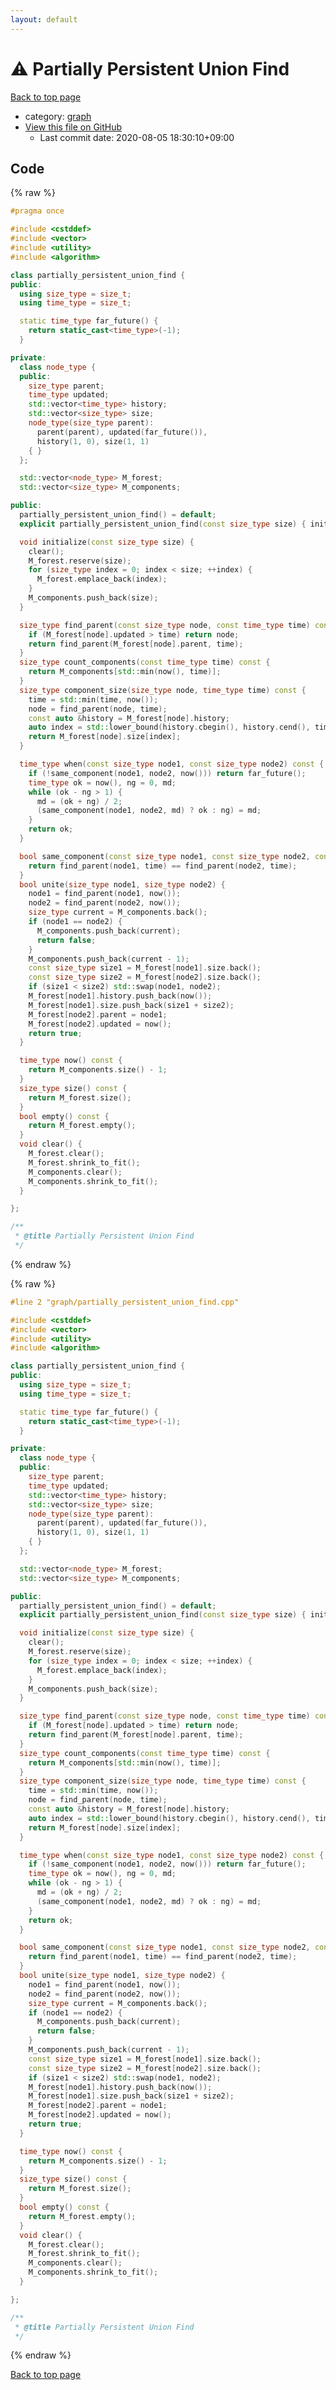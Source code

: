 ```yaml
---
layout: default
---
```


<!-- mathjax config similar to math.stackexchange -->
<script type="text/javascript" async
  src="https://cdnjs.cloudflare.com/ajax/libs/mathjax/2.7.5/MathJax.js?config=TeX-MML-AM_CHTML">
</script>
<script type="text/x-mathjax-config">
  MathJax.Hub.Config({
    TeX: { equationNumbers: { autoNumber: "AMS" }},
    tex2jax: {
      inlineMath: [ ['$','$'] ],
      processEscapes: true
    },
    "HTML-CSS": { matchFontHeight: false },
    displayAlign: "left",
    displayIndent: "2em"
  });
</script>

<script type="text/javascript" src="https://cdnjs.cloudflare.com/ajax/libs/jquery/3.4.1/jquery.min.js"></script>
<script src="https://cdn.jsdelivr.net/npm/jquery-balloon-js@1.1.2/jquery.balloon.min.js" integrity="sha256-ZEYs9VrgAeNuPvs15E39OsyOJaIkXEEt10fzxJ20+2I=" crossorigin="anonymous"></script>
<script type="text/javascript" src="../../assets/js/copy-button.js"></script>
<link rel="stylesheet" href="../../assets/css/copy-button.css" />


# :warning: Partially Persistent Union Find

<a href="../../index.html">Back to top page</a>

* category: <a href="../../index.html#f8b0b924ebd7046dbfa85a856e4682c8">graph</a>
* <a href="{{ site.github.repository_url }}/blob/master/graph/partially_persistent_union_find.cpp">View this file on GitHub</a>
    - Last commit date: 2020-08-05 18:30:10+09:00




## Code

<a id="unbundled"></a>
{% raw %}
```cpp
#pragma once

#include <cstddef>
#include <vector>
#include <utility>
#include <algorithm>

class partially_persistent_union_find {
public:
  using size_type = size_t;
  using time_type = size_t;

  static time_type far_future() {
    return static_cast<time_type>(-1);
  }

private:
  class node_type {
  public:
    size_type parent;
    time_type updated;
    std::vector<time_type> history;
    std::vector<size_type> size;
    node_type(size_type parent):
      parent(parent), updated(far_future()),
      history(1, 0), size(1, 1)
    { }
  };

  std::vector<node_type> M_forest;
  std::vector<size_type> M_components;

public:
  partially_persistent_union_find() = default;
  explicit partially_persistent_union_find(const size_type size) { initialize(size); }

  void initialize(const size_type size) {
    clear();
    M_forest.reserve(size);
    for (size_type index = 0; index < size; ++index) {
      M_forest.emplace_back(index);
    }
    M_components.push_back(size);
  }

  size_type find_parent(const size_type node, const time_type time) const {
    if (M_forest[node].updated > time) return node;
    return find_parent(M_forest[node].parent, time);
  }
  size_type count_components(const time_type time) const {
    return M_components[std::min(now(), time)];
  }
  size_type component_size(size_type node, time_type time) const {
    time = std::min(time, now());
    node = find_parent(node, time);
    const auto &history = M_forest[node].history;
    auto index = std::lower_bound(history.cbegin(), history.cend(), time + 1) - history.cbegin() - 1;
    return M_forest[node].size[index];
  }

  time_type when(const size_type node1, const size_type node2) const {
    if (!same_component(node1, node2, now())) return far_future();
    time_type ok = now(), ng = 0, md;
    while (ok - ng > 1) {
      md = (ok + ng) / 2;
      (same_component(node1, node2, md) ? ok : ng) = md;
    }
    return ok;
  }

  bool same_component(const size_type node1, const size_type node2, const time_type time) const {
    return find_parent(node1, time) == find_parent(node2, time);
  }
  bool unite(size_type node1, size_type node2) {
    node1 = find_parent(node1, now());
    node2 = find_parent(node2, now());
    size_type current = M_components.back();
    if (node1 == node2) {
      M_components.push_back(current);
      return false;
    }
    M_components.push_back(current - 1);
    const size_type size1 = M_forest[node1].size.back();
    const size_type size2 = M_forest[node2].size.back();
    if (size1 < size2) std::swap(node1, node2);
    M_forest[node1].history.push_back(now());
    M_forest[node1].size.push_back(size1 + size2);
    M_forest[node2].parent = node1;
    M_forest[node2].updated = now();
    return true;
  }

  time_type now() const {
    return M_components.size() - 1;
  }
  size_type size() const {
    return M_forest.size();
  }
  bool empty() const {
    return M_forest.empty();
  }
  void clear() {
    M_forest.clear();
    M_forest.shrink_to_fit();
    M_components.clear();
    M_components.shrink_to_fit();
  }

};

/**
 * @title Partially Persistent Union Find
 */
```
{% endraw %}

<a id="bundled"></a>
{% raw %}
```cpp
#line 2 "graph/partially_persistent_union_find.cpp"

#include <cstddef>
#include <vector>
#include <utility>
#include <algorithm>

class partially_persistent_union_find {
public:
  using size_type = size_t;
  using time_type = size_t;

  static time_type far_future() {
    return static_cast<time_type>(-1);
  }

private:
  class node_type {
  public:
    size_type parent;
    time_type updated;
    std::vector<time_type> history;
    std::vector<size_type> size;
    node_type(size_type parent):
      parent(parent), updated(far_future()),
      history(1, 0), size(1, 1)
    { }
  };

  std::vector<node_type> M_forest;
  std::vector<size_type> M_components;

public:
  partially_persistent_union_find() = default;
  explicit partially_persistent_union_find(const size_type size) { initialize(size); }

  void initialize(const size_type size) {
    clear();
    M_forest.reserve(size);
    for (size_type index = 0; index < size; ++index) {
      M_forest.emplace_back(index);
    }
    M_components.push_back(size);
  }

  size_type find_parent(const size_type node, const time_type time) const {
    if (M_forest[node].updated > time) return node;
    return find_parent(M_forest[node].parent, time);
  }
  size_type count_components(const time_type time) const {
    return M_components[std::min(now(), time)];
  }
  size_type component_size(size_type node, time_type time) const {
    time = std::min(time, now());
    node = find_parent(node, time);
    const auto &history = M_forest[node].history;
    auto index = std::lower_bound(history.cbegin(), history.cend(), time + 1) - history.cbegin() - 1;
    return M_forest[node].size[index];
  }

  time_type when(const size_type node1, const size_type node2) const {
    if (!same_component(node1, node2, now())) return far_future();
    time_type ok = now(), ng = 0, md;
    while (ok - ng > 1) {
      md = (ok + ng) / 2;
      (same_component(node1, node2, md) ? ok : ng) = md;
    }
    return ok;
  }

  bool same_component(const size_type node1, const size_type node2, const time_type time) const {
    return find_parent(node1, time) == find_parent(node2, time);
  }
  bool unite(size_type node1, size_type node2) {
    node1 = find_parent(node1, now());
    node2 = find_parent(node2, now());
    size_type current = M_components.back();
    if (node1 == node2) {
      M_components.push_back(current);
      return false;
    }
    M_components.push_back(current - 1);
    const size_type size1 = M_forest[node1].size.back();
    const size_type size2 = M_forest[node2].size.back();
    if (size1 < size2) std::swap(node1, node2);
    M_forest[node1].history.push_back(now());
    M_forest[node1].size.push_back(size1 + size2);
    M_forest[node2].parent = node1;
    M_forest[node2].updated = now();
    return true;
  }

  time_type now() const {
    return M_components.size() - 1;
  }
  size_type size() const {
    return M_forest.size();
  }
  bool empty() const {
    return M_forest.empty();
  }
  void clear() {
    M_forest.clear();
    M_forest.shrink_to_fit();
    M_components.clear();
    M_components.shrink_to_fit();
  }

};

/**
 * @title Partially Persistent Union Find
 */

```
{% endraw %}

<a href="../../index.html">Back to top page</a>

